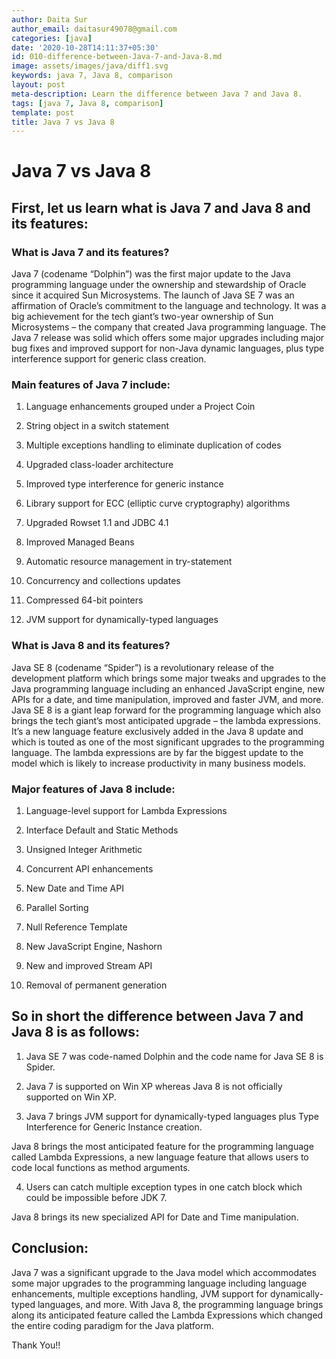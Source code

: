 ```yaml
---
author: Daita Sur
author_email: daitasur49078@gmail.com
categories: [java]
date: '2020-10-28T14:11:37+05:30'
id: 010-difference-between-Java-7-and-Java-8.md
image: assets/images/java/diff1.svg
keywords: java 7, Java 8, comparison
layout: post
meta-description: Learn the difference between Java 7 and Java 8.
tags: [java 7, Java 8, comparison]
template: post
title: Java 7 vs Java 8
---
```




# Java 7 vs Java 8





## First, let us learn what is Java 7 and Java 8 and its features:



### What is Java 7 and its features?

Java 7 (codename “Dolphin”) was the first major update to the Java programming language under the ownership and stewardship of Oracle since it acquired Sun Microsystems. The launch of Java SE 7 was an affirmation of Oracle’s commitment to the language and technology. It was a big achievement for the tech giant’s two-year ownership of Sun Microsystems – the company that created Java programming language. The Java 7 release was solid which offers some major upgrades including major bug fixes and improved support for non-Java dynamic languages, plus type interference support for generic class creation.





### Main features of Java 7 include:

1. Language enhancements grouped under a Project Coin

2. String object in a switch statement

3. Multiple exceptions handling to eliminate duplication of codes

4. Upgraded class-loader architecture

5. Improved type interference for generic instance

6. Library support for ECC (elliptic curve cryptography) algorithms

7. Upgraded Rowset 1.1 and JDBC 4.1

8. Improved Managed Beans

9. Automatic resource management in try-statement

10. Concurrency and collections updates

11. Compressed 64-bit pointers

12. JVM support for dynamically-typed languages





### What is Java 8 and its features?

Java SE 8 (codename “Spider”) is a revolutionary release of the development platform which brings some major tweaks and upgrades to the Java programming language including an enhanced JavaScript engine, new APIs for a date, and time manipulation, improved and faster JVM, and more. Java SE 8 is a giant leap forward for the programming language which also brings the tech giant’s most anticipated upgrade – the lambda expressions. It’s a new language feature exclusively added in the Java 8 update and which is touted as one of the most significant upgrades to the programming language. The lambda expressions are by far the biggest update to the model which is likely to increase productivity in many business models.





### Major features of Java 8 include:

1. Language-level support for Lambda Expressions

2. Interface Default and Static Methods

3. Unsigned Integer Arithmetic

4. Concurrent API enhancements

5. New Date and Time API

6. Parallel Sorting

7. Null Reference Template

8. New JavaScript Engine, Nashorn

9. New and improved Stream API

10. Removal of permanent generation





## So in short the difference between Java 7 and Java 8 is as follows:

1. Java SE 7 was code-named Dolphin and the code name for Java SE 8 is Spider.

2. Java 7 is supported on Win XP whereas Java 8 is not officially supported on Win XP.

3. Java 7 brings JVM support for dynamically-typed languages plus Type Interference for Generic Instance creation.

Java 8 brings the most anticipated feature for the programming language called Lambda Expressions, a new language feature that allows users to code local functions as method arguments.

4. Users can catch multiple exception types in one catch block which could be impossible before JDK 7.

Java 8 brings its new specialized API for Date and Time manipulation.



## Conclusion:

 Java 7 was a significant upgrade to the Java model which accommodates some major upgrades to the programming language including language enhancements, multiple exceptions handling, JVM support for dynamically-typed languages, and more. With Java 8, the programming language brings along its anticipated feature called the Lambda Expressions which changed the entire coding paradigm for the Java platform.





Thank You!!